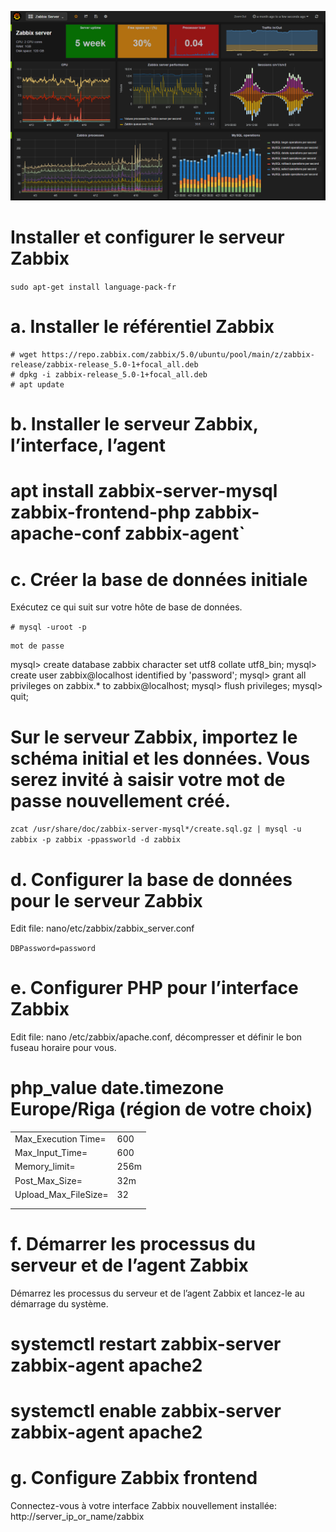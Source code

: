 ![logo](https://github.com/chayan91300/Installation-du-server-zabbix/blob/master/zabbix.png)

# Installer et configurer le serveur Zabbix


`sudo apt-get install language-pack-fr`

# a. Installer le référentiel Zabbix 
```
# wget https://repo.zabbix.com/zabbix/5.0/ubuntu/pool/main/z/zabbix-release/zabbix-release_5.0-1+focal_all.deb
# dpkg -i zabbix-release_5.0-1+focal_all.deb
# apt update 
```

# b. Installer le serveur Zabbix, l’interface, l’agent
 # apt install zabbix-server-mysql zabbix-frontend-php zabbix-apache-conf zabbix-agent`


# c. Créer la base de données initiale
Exécutez ce qui suit sur votre hôte de base de données. 

`# mysql -uroot -p `

    mot de passe

mysql> create database zabbix character set utf8 collate utf8_bin;
mysql> create user zabbix@localhost identified by 'password';
mysql> grant all privileges on zabbix.* to zabbix@localhost;
mysql> flush privileges;
mysql> quit; 



# Sur le serveur Zabbix, importez le schéma initial et les données. Vous serez invité à saisir votre mot de passe nouvellement créé.

`zcat /usr/share/doc/zabbix-server-mysql*/create.sql.gz | mysql -u zabbix -p zabbix -ppassworld -d zabbix`

# d. Configurer la base de données pour le serveur Zabbix 
Edit file: nano/etc/zabbix/zabbix_server.conf 

`DBPassword=password`

# e. Configurer PHP pour l’interface Zabbix 
Edit file: nano /etc/zabbix/apache.conf, décompresser et définir le bon fuseau horaire pour vous. 

# php_value date.timezone Europe/Riga (région de votre choix)
|                     |      |
|---------------------|------|
| Max_Execution Time= |   600|
| Max_Input_Time=     |   600|
| Memory_limit=       |  256m|
| Post_Max_Size=      |   32m|
| Upload_Max_FileSize=|    32|
|                     |      |
|                     |      |




# f. Démarrer les processus du serveur et de l’agent Zabbix
Démarrez les processus du serveur et de l’agent Zabbix et lancez-le au démarrage du système. 

# systemctl restart zabbix-server zabbix-agent apache2
# systemctl enable zabbix-server zabbix-agent apache2 

# g. Configure Zabbix frontend 

Connectez-vous à votre interface Zabbix nouvellement installée: http://server_ip_or_name/zabbix


